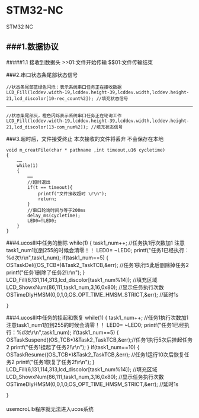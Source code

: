 # STM32-NC
STM32 NC


###1.数据协议
---
#####1.1 接收到数据头
 	>>01:文件开始传输
 	$$01:文件传输结束

###2.串口状态条尾部状态信号

	//状态条尾部蓝绿色闪烁：表示系统串口任务正在接收数据
	LCD_Fill(lcddev.width-19,lcddev.height-39,lcddev.width,lcddev.height-21,lcd_discolor[10-rec_count%2]); //填充状态信号

---
	//状态条尾部灰，橙色闪烁表示系统串口任务正在轮询工作
	LCD_Fill(lcddev.width-19,lcddev.height-39,lcddev.width,lcddev.height-21,lcd_discolor[13-com_num%2]); //填充状态信号
	
###3.超时后，文件接受终止
本次接收的文件将丢弃 不会保存在本地

	void m_creatFile(char * pathname ,int timeout,u16 cycletime)
	{
		……
		while(1)
		{
			……
			//超时退出
			if(t == timeout){
				printf("文件接收超时 \r\n");
				return;
			}
			//串口轮询时间与等于200ms
			delay_ms(cycletime);		 			   
			LED0=!LED0;
		} 
	}

###4.ucosIII中任务的删除
	while(1)
	{
		task1_num++;	//任务执1行次数加1 注意task1_num1加到255的时候会清零！！
		LED0= ~LED0;
		printf("任务1已经执行：%d次\r\n",task1_num);
		if(task1_num==5) 
		{
			OSTaskDel((OS_TCB*)&Task2_TaskTCB,&err);	//任务1执行5此后删除掉任务2
			printf("任务1删除了任务2!\r\n");
		}
		LCD_Fill(6,131,114,313,lcd_discolor[task1_num%14]); //填充区域
		LCD_ShowxNum(86,111,task1_num,3,16,0x80);	//显示任务执行次数
		OSTimeDlyHMSM(0,0,1,0,OS_OPT_TIME_HMSM_STRICT,&err); //延时1s
		
	}

###4.ucosIII中任务的挂起和恢复
	while(1)
	{
		task1_num++;	//任务1执行次数加1 注意task1_num1加到255的时候会清零！！
		LED0= ~LED0;
		printf("任务1已经执行：%d次\r\n",task1_num);
		if(task1_num==5) 
		{
			OSTaskSuspend((OS_TCB*)&Task2_TaskTCB,&err);//任务1执行5次后挂起任务2
			printf("任务1挂起了任务2!\r\n");
		}
		if(task1_num==10) 
		{
			OSTaskResume((OS_TCB*)&Task2_TaskTCB,&err);	//任务1运行10次后恢复任务2
			printf("任务1恢复了任务2!\r\n");
		}
		LCD_Fill(6,131,114,313,lcd_discolor[task1_num%14]); //填充区域
		LCD_ShowxNum(86,111,task1_num,3,16,0x80);	//显示任务执行次数
		OSTimeDlyHMSM(0,0,1,0,OS_OPT_TIME_HMSM_STRICT,&err); //延时1s
		
	}

####
usemcroLIb程序就无法进入ucos系统